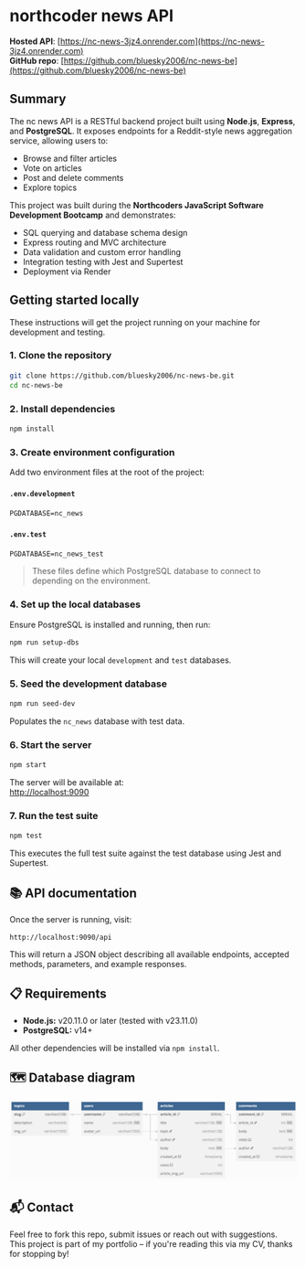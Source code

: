 # northcoder news API

**Hosted API**: [https://nc-news-3jz4.onrender.com](https://nc-news-3jz4.onrender.com)  
**GitHub repo**: [https://github.com/bluesky2006/nc-news-be](https://github.com/bluesky2006/nc-news-be)

## Summary

The nc news API is a RESTful backend project built using **Node.js**, **Express**, and **PostgreSQL**. It exposes endpoints for a Reddit-style news aggregation service, allowing users to:

- Browse and filter articles
- Vote on articles
- Post and delete comments
- Explore topics

This project was built during the **Northcoders JavaScript Software Development Bootcamp** and demonstrates:

- SQL querying and database schema design
- Express routing and MVC architecture
- Data validation and custom error handling
- Integration testing with Jest and Supertest
- Deployment via Render

## Getting started locally

These instructions will get the project running on your machine for development and testing.

### 1. Clone the repository

```bash
git clone https://github.com/bluesky2006/nc-news-be.git
cd nc-news-be
```

### 2. Install dependencies

```bash
npm install
```

### 3. Create environment configuration

Add two environment files at the root of the project:

#### `.env.development`
```
PGDATABASE=nc_news
```

#### `.env.test`
```
PGDATABASE=nc_news_test
```

> These files define which PostgreSQL database to connect to depending on the environment.

### 4. Set up the local databases

Ensure PostgreSQL is installed and running, then run:

```bash
npm run setup-dbs
```

This will create your local `development` and `test` databases.

### 5. Seed the development database

```bash
npm run seed-dev
```

Populates the `nc_news` database with test data.

### 6. Start the server

```bash
npm start
```

The server will be available at:  
[http://localhost:9090](http://localhost:9090)

### 7. Run the test suite

```bash
npm test
```

This executes the full test suite against the test database using Jest and Supertest.

## 📚 API documentation

Once the server is running, visit:

```
http://localhost:9090/api
```

This will return a JSON object describing all available endpoints, accepted methods, parameters, and example responses.

## 📋 Requirements

- **Node.js:** v20.11.0 or later (tested with v23.11.0)
- **PostgreSQL:** v14+

All other dependencies will be installed via `npm install`.

## 🗺️ Database diagram

![Database diagram](db_diagram.png)

## 📬 Contact

Feel free to fork this repo, submit issues or reach out with suggestions.  
This project is part of my portfolio – if you're reading this via my CV, thanks for stopping by!
